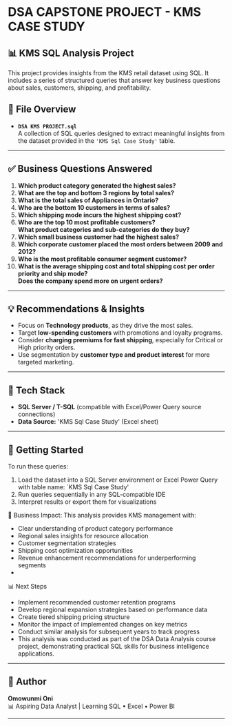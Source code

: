 # DSA CAPSTONE PROJECT - KMS CASE STUDY

## 📊 KMS SQL Analysis Project

This project provides insights from the KMS retail dataset using SQL. It includes a series of structured queries that answer key business questions about sales, customers, shipping, and profitability.

## 📁 File Overview

- **`DSA KMS PROJECT.sql`**  
  A collection of SQL queries designed to extract meaningful insights from the dataset provided in the `'KMS Sql Case Study'` table.

---

## ✅ Business Questions Answered

1. **Which product category generated the highest sales?**
2. **What are the top and bottom 3 regions by total sales?**
3. **What is the total sales of Appliances in Ontario?**
4. **Who are the bottom 10 customers in terms of sales?**
5. **Which shipping mode incurs the highest shipping cost?**
6. **Who are the top 10 most profitable customers?**  
   **What product categories and sub-categories do they buy?**
7. **Which small business customer had the highest sales?**
8. **Which corporate customer placed the most orders between 2009 and 2012?**
9. **Who is the most profitable consumer segment customer?**
10. **What is the average shipping cost and total shipping cost per order priority and ship mode?**  
    **Does the company spend more on urgent orders?**

---

## 💡 Recommendations & Insights

- Focus on **Technology products**, as they drive the most sales.
- Target **low-spending customers** with promotions and loyalty programs.
- Consider **charging premiums for fast shipping**, especially for Critical or High priority orders.
- Use segmentation by **customer type and product interest** for more targeted marketing.

---

## 🔧 Tech Stack

- **SQL Server / T-SQL** (compatible with Excel/Power Query source connections)
- **Data Source:** 'KMS Sql Case Study' (Excel sheet)

---

## 🚀 Getting Started

To run these queries:
1. Load the dataset into a SQL Server environment or Excel Power Query with table name: `KMS Sql Case Study'
2. Run queries sequentially in any SQL-compatible IDE
3. Interpret results or export them for visualizations

🎯 Business Impact: This analysis provides KMS management with:

- Clear understanding of product category performance
- Regional sales insights for resource allocation
- Customer segmentation strategies
- Shipping cost optimization opportunities
- Revenue enhancement recommendations for underperforming segments
- 
📊 Next Steps
- Implement recommended customer retention programs
- Develop regional expansion strategies based on performance data
- Create tiered shipping pricing structure
- Monitor the impact of implemented changes on key metrics
- Conduct similar analysis for subsequent years to track progress
- This analysis was conducted as part of the DSA Data Analysis course project, demonstrating practical SQL skills for business intelligence applications.

---

## 📝 Author

**Omowunmi Oni**  
📊 Aspiring Data Analyst | Learning SQL • Excel • Power BI

---

